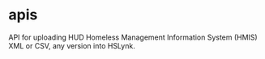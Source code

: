 # apis
API for uploading HUD Homeless Management Information System (HMIS) XML or CSV, any version into HSLynk.

